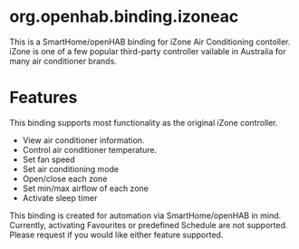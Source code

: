 # org.openhab.binding.izoneac
This is a SmartHome/openHAB binding for iZone Air Conditioning contoller.  iZone is one of a few popular third-party controller vailable in Australia for many air conditioner brands.

# Features
This binding supports most functionality as the original iZone controller.
- View air conditioner information.
- Control air conditioner temperature.
- Set fan speed
- Set air conditioning mode
- Open/close each zone
- Set min/max airflow of each zone
- Activate sleep timer

This binding is created for automation via SmartHome/openHAB in mind.  Currently, activating Favourites or predefined Schedule are not supported.  Please request if you would like either feature supported.

